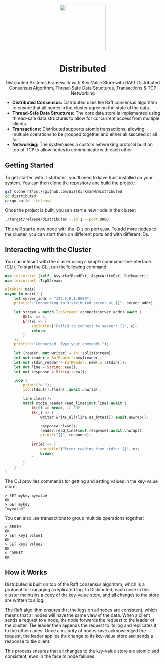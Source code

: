 <p align="center">
  <img src="https://avatars.githubusercontent.com/u/138057124?s=200&v=4" width="150" />
</p>
<h1 align="center">Distributed</h1>

<p align="center">Distributed Systems Framework with Key-Value Store with RAFT Distributed Consensus Algorithm, Thread-Safe Data Structures, Transactions & TCP Networking</p>

* **Distributed Consensus:** Distributed uses the Raft consensus algorithm to ensure that all nodes in the cluster agree on the state of the data.
* **Thread-Safe Data Structures:** The core data store is implemented using thread-safe data structures to allow for concurrent access from multiple clients.
* **Transactions:** Distributed supports atomic transactions, allowing multiple operations to be grouped together and either all succeed or all fail.
* **Networking:** The system uses a custom networking protocol built on top of TCP to allow nodes to communicate with each other.

## Getting Started

To get started with Distributed, you'll need to have Rust installed on your system. You can then clone the repository and build the project:

```bash
git clone https://github.com/WillKirkmanM/distributed
cd distributed
cargo build --release
```

Once the project is built, you can start a new node in the cluster:

```bash
./target/release/distributed --id 1 --port 8080
```

This will start a new node with the ID `1` on port `8080`. To add more nodes to the cluster, you can start them on different ports and with different IDs.

## Interacting with the Cluster

You can interact with the cluster using a simple command-line interface (CLI). To start the CLI, run the following command:

```rust
use tokio::io::{self, AsyncBufReadExt, AsyncWriteExt, BufReader};
use tokio::net::TcpStream;

#[tokio::main]
async fn main() {
    let server_addr = "127.0.0.1:8080";
    println!("Connecting to Distributed server at {}", server_addr);

    let stream = match TcpStream::connect(server_addr).await {
        Ok(s) => s,
        Err(e) => {
            eprintln!("Failed to connect to server: {}", e);
            return;
        }
    };
    println!("Connected. Type your commands.");

    let (reader, mut writer) = io::split(stream);
    let mut reader = BufReader::new(reader);
    let mut stdin_reader = BufReader::new(io::stdin());
    let mut line = String::new();
    let mut response = String::new();

    loop {
        print!("> ");
        io::stdout().flush().await.unwrap();

        line.clear();
        match stdin_reader.read_line(&mut line).await {
            Ok(0) => break, // EOF
            Ok(_) => {
                writer.write_all(line.as_bytes()).await.unwrap();

                response.clear();
                reader.read_line(&mut response).await.unwrap();
                print!("{}", response);
            }
            Err(e) => {
                eprintln!("Error reading from stdin: {}", e);
                break;
            }
        }
    }
}
```

The CLI provides commands for getting and setting values in the key-value store:

```
> SET mykey myvalue
OK
> GET mykey
"myvalue"
```

You can also use transactions to group multiple operations together:

```
> BEGIN
OK
> SET key1 value1
OK
> SET key2 value2
OK
> COMMIT
OK
```

## How it Works

Distributed is built on top of the Raft consensus algorithm, which is a protocol for managing a replicated log. In Distributed, each node in the cluster maintains a copy of the key-value store, and all changes to the store are written to a log.

The Raft algorithm ensures that the logs on all nodes are consistent, which means that all nodes will have the same view of the data. When a client sends a request to a node, the node forwards the request to the leader of the cluster. The leader then appends the request to its log and replicates it to the other nodes. Once a majority of nodes have acknowledged the request, the leader applies the change to its key-value store and sends a response to the client.

This process ensures that all changes to the key-value store are atomic and consistent, even in the face of node failures.
